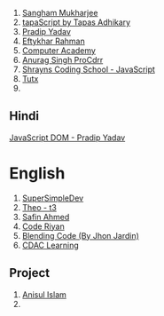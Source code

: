 1. [ Sangham Mukharjee ](https://www.youtube.com/watch?v=MIJt9H69QVc)
2. [tapaScript by Tapas Adhikary](https://www.youtube.com/@tapasadhikary/playlists)
3. [ Pradip Yadav ](https://www.youtube.com/@PradipYadav06/playlists)
4. [ Eftykhar Rahman ](https://www.youtube.com/@eftykharrahman/playlists)
5. [Computer Academy](https://www.youtube.com/@learncomputeracademy/playlists)
6. [Anurag Singh ProCdrr](https://www.youtube.com/@procodrr/courses)
7. [Shrayns Coding School - JavaScript](https://www.youtube.com/watch?v=Eb0cLSCjKNU&list=PLbtI3_MArDOmxGVYjf6uFt4UQhitbJnUL)
8. [Tutx](https://www.youtube.com/@Tut-X/playlists)
9. 

## Hindi
[ JavaScript DOM - Pradip Yadav](https://www.youtube.com/watch?v=nWZX3YarH_Q&list=PLqb5i9O01v8xsGHPW_kpFaPgHBqZU0f5n)

# English 
1. [SuperSimpleDev](https://www.youtube.com/watch?v=EerdGm-ehJQ&t=60s)
2. [Theo - t3](https://www.youtube.com/@t3dotgg/videos)
3. [Safin Ahmed](https://www.youtube.com/@SafinAhmed/playlists)
4. [Code Riyan](https://www.youtube.com/@coderyan/playlists)
5. [Blending Code (By Jhon Jardin)](https://www.youtube.com/watch?v=ol56smloW2Q&list=PLISqeoHsXJYAIfu4-mgNY0tloWz2uut1t)
6. [CDAC Learning](https://www.youtube.com/@CDACLearning/playlists)


## Project
1. [Anisul Islam](https://www.youtube.com/watch?v=tzyq1fTccZw)
2. 